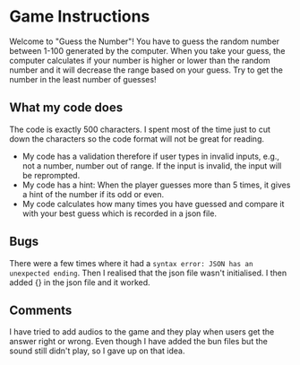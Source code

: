# Game Instructions
Welcome to "Guess the Number"! You have to guess the random number between 1-100 generated by the computer. When you take your guess, the computer calculates if your number is higher or lower than the random number and it will decrease the range based on your guess. Try to get the number in the least number of guesses!
## What my code does
The code is exactly 500 characters. I spent most of the time just to cut down the characters so the code format will not be great for reading.
- My code has a validation therefore if user types in invalid inputs, e.g., not a number, number out of range. If the input is invalid, the input will be reprompted.
- My code has a hint: When the player guesses more than 5 times, it gives a hint of the number if its odd or even.
- My code calculates how many times you have guessed and compare it with your best guess which is recorded in a json file.
## Bugs
There were a few times where it had a `syntax error: JSON has an unexpected ending`. Then I realised that the json file wasn't initialised. I then added {} in the json file and it worked.
## Comments
I have tried to add audios to the game and they play when users get the answer right or wrong. Even though I have added the bun files but the sound still didn't play, so I gave up on that idea.
